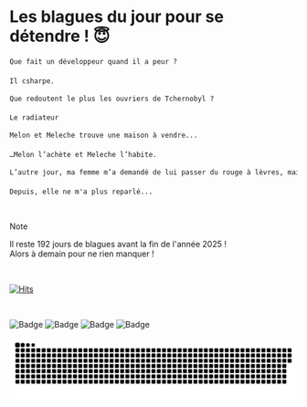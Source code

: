 
<h1>Les blagues du jour pour se détendre ! 😇</h1>

```diff
Que fait un développeur quand il a peur ?

Il csharpe.
```

```diff
Que redoutent le plus les ouvriers de Tchernobyl ?

Le radiateur
```

```diff
Melon et Meleche trouve une maison à vendre...

…Melon l’achète et Meleche l’habite.
```

```diff
L’autre jour, ma femme m’a demandé de lui passer du rouge à lèvres, mais je lui ai accidentellement passé un bâton de colle.

Depuis, elle ne m'a plus reparlé...
```

<br/>

> [!NOTE]
> Il reste 192 jours de blagues avant la fin de l'année 2025 ! <br/>
> Alors à demain pour ne rien manquer !

<br/>


[![Hits](https://hits.seeyoufarm.com/api/count/incr/badge.svg?url=https%3A%2F%2Fgithub.com%2FClems02%2Fhit-counter&count_bg=%23003E80&title_bg=%235C9FE1&icon=powershell.svg&icon_color=%23FFFFFF&title=Visite&edge_flat=false)](https://hits.seeyoufarm.com)


<br/>


![Badge](https://img.shields.io/badge/Last%20updated%20on-white?style=for-the-badge&logo=clockify)   ![Badge](https://img.shields.io/badge/23/06-white?style=for-the-badge) ![Badge](https://img.shields.io/badge/at-white?style=for-the-badge) ![Badge](https://img.shields.io/badge/03:41-white?style=for-the-badge)


<p align="center">
 <img width="1000" src="assets/github-snake.svg" alt="snake"/>
</p>
